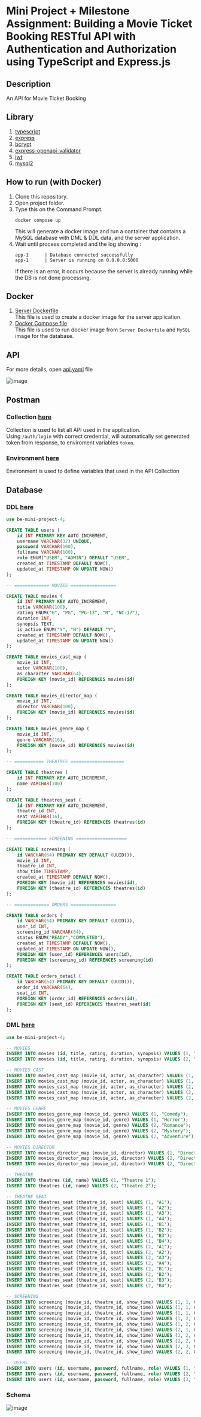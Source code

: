 # Mini Project + Milestone Assignment: Building a Movie Ticket Booking RESTful API with Authentication and Authorization using TypeScript and Express.js

## Description

An API for Movie Ticket Booking

## Library
1. [typescript](https://www.npmjs.com/package/typescript)
2. [express](https://www.npmjs.com/package/express)
3. [bcrypt](https://www.npmjs.com/package/bcrypt)
4. [express-openapi-validator](https://www.npmjs.com/package/express-openapi-validator)
5. [jwt](https://www.npmjs.com/package/jsonwebtoken)
5. [mysql2](https://www.npmjs.com/package/mysql2)

## How to run (with Docker)
1. Clone this repository.
2. Open project folder.
3. Type this on the Command Prompt.
	```
	docker compose up
	```
	This will generate a docker image and run a container that contains a MySQL database with DML & DDL data, and the server application.
4. Wait until process completed and the log showing :
	```properties
	app-1      | Database connected successfully
	app-1      | Server is running on 0.0.0.0:5000
	```
	If there is an error, it occurs because the server is already running while the DB is not done processing.

## Docker
1. [Server Dockerfile](https://github.com/ayaayawae-dxg/revou-be-mini-project-4-bona/blob/main/Dockerfile)  
This file is used to create a docker image for the server application.
2. [Docker Compose file](https://github.com/ayaayawae-dxg/revou-be-mini-project-4-bona/blob/main/docker-compose.yml)  
This file is used to run docker image from `Server Dockerfile` and `MySQL` image for the database. 


## API
For more details, open [api.yaml](https://github.com/ayaayawae-dxg/revou-be-mini-project-4-bona/blob/main/api.yaml) file

![image](https://github.com/ayaayawae-dxg/revou-be-mini-project-4-bona/assets/156976045/30607c61-e222-418e-9abe-f3118a9bf75f)

## Postman
### Collection [here](https://github.com/ayaayawae-dxg/revou-be-mini-project-4-bona/blob/main/postman/collection.json)
Collection is used to list all API used in the application.  
Using `/auth/login` with correct credential, will automatically set generated token from response, to enviroment variables `token`.

### Environment [here](https://github.com/ayaayawae-dxg/revou-be-mini-project-4-bona/blob/main/postman/environment.json)
Environment is used to define variables that used in the API Collection

## Database
### DDL [here](https://github.com/ayaayawae-dxg/revou-be-mini-project-4-bona/blob/main/database/DDL.sql)

```sql
use be-mini-project-4;

CREATE TABLE users (
    id INT PRIMARY KEY AUTO_INCREMENT,
    username VARCHAR(32) UNIQUE,
    password VARCHAR(100),
    fullname VARCHAR(100),
    role ENUM("USER", "ADMIN") DEFAULT "USER",
	created_at TIMESTAMP DEFAULT NOW(),
	updated_at TIMESTAMP ON UPDATE NOW()
);

-- ============= MOVIES =================

CREATE TABLE movies (
	id INT PRIMARY KEY AUTO_INCREMENT,
	title VARCHAR(100),
	rating ENUM("G", "PG", "PG-13", "R", "NC-17"),
	duration INT,
	synopsis TEXT,
	is_active ENUM("Y", "N") DEFAULT "Y",
	created_at TIMESTAMP DEFAULT NOW(),
	updated_at TIMESTAMP ON UPDATE NOW()
);

CREATE TABLE movies_cast_map (
	movie_id INT,
	actor VARCHAR(100),
	as_character VARCHAR(64),
	FOREIGN KEY (movie_id) REFERENCES movies(id)
);

CREATE TABLE movies_director_map (
	movie_id INT,
	director VARCHAR(100),
	FOREIGN KEY (movie_id) REFERENCES movies(id)
);

CREATE TABLE movies_genre_map (
	movie_id INT,
	genre VARCHAR(16),
	FOREIGN KEY (movie_id) REFERENCES movies(id)
);

-- =========== THEATRES ====================

CREATE TABLE theatres (
	id INT PRIMARY KEY AUTO_INCREMENT,
	name VARCHAR(100)
);

CREATE TABLE theatres_seat (
	id INT PRIMARY KEY AUTO_INCREMENT,
	theatre_id INT,
	seat VARCHAR(16),
	FOREIGN KEY (theatre_id) REFERENCES theatres(id)
);

-- ============ SCREENING ===================

CREATE TABLE screening (
	id VARCHAR(64) PRIMARY KEY DEFAULT (UUID()),
	movie_id INT,
	theatre_id INT,
	show_time TIMESTAMP,
	created_at TIMESTAMP DEFAULT NOW(),
	FOREIGN KEY (movie_id) REFERENCES movies(id),
	FOREIGN KEY (theatre_id) REFERENCES theatres(id)
);

-- ============= ORDERS =================

CREATE TABLE orders (
	id VARCHAR(64) PRIMARY KEY DEFAULT (UUID()),
	user_id INT,
	screening_id VARCHAR(64),
	status ENUM("READY","COMPLETED"),
	created_at TIMESTAMP DEFAULT NOW(),
	updated_at TIMESTAMP ON UPDATE NOW(),
	FOREIGN KEY (user_id) REFERENCES users(id),
	FOREIGN KEY (screening_id) REFERENCES screening(id)
);

CREATE TABLE orders_detail (
	id VARCHAR(64) PRIMARY KEY DEFAULT (UUID()),
	order_id VARCHAR(64),
	seat_id INT,
	FOREIGN KEY (order_id) REFERENCES orders(id),
	FOREIGN KEY (seat_id) REFERENCES theatres_seat(id)
);
```

### DML [here](https://github.com/ayaayawae-dxg/revou-be-mini-project-4-bona/blob/main/database/DML.sql)

```sql
use be-mini-project-4;

-- MOVIES
INSERT INTO movies (id, title, rating, duration, synopsis) VALUES (1, "Movies 1", "G", 120, "Synopsis 1");
INSERT INTO movies (id, title, rating, duration, synopsis) VALUES (2, "Movies 2", "PG", 60, "Synopsis 2");

-- MOVIES CAST
INSERT INTO movies_cast_map (movie_id, actor, as_character) VALUES (1, "Actor 1", "Character A");
INSERT INTO movies_cast_map (movie_id, actor, as_character) VALUES (1, "Actor 2", "Character B");
INSERT INTO movies_cast_map (movie_id, actor, as_character) VALUES (2, "Actor 1", "Character A");
INSERT INTO movies_cast_map (movie_id, actor, as_character) VALUES (2, "Actor 3", "Character B");
INSERT INTO movies_cast_map (movie_id, actor, as_character) VALUES (2, "Actor 4", "Character C");

-- MOVIES GENRE
INSERT INTO movies_genre_map (movie_id, genre) VALUES (1, "Comedy");
INSERT INTO movies_genre_map (movie_id, genre) VALUES (1, "Horror");
INSERT INTO movies_genre_map (movie_id, genre) VALUES (2, "Romance");
INSERT INTO movies_genre_map (movie_id, genre) VALUES (2, "Mystery");
INSERT INTO movies_genre_map (movie_id, genre) VALUES (2, "Adventure");

-- MOVIES DIRECTOR
INSERT INTO movies_director_map (movie_id, director) VALUES (1, "Director 1");
INSERT INTO movies_director_map (movie_id, director) VALUES (2, "Director 1");
INSERT INTO movies_director_map (movie_id, director) VALUES (2, "Director 2");

-- THEATRE
INSERT INTO theatres (id, name) VALUES (1, "Theatre 1");
INSERT INTO theatres (id, name) VALUES (2, "Theatre 2");

-- THEATRE SEAT
INSERT INTO theatres_seat (theatre_id, seat) VALUES (1, "A1");
INSERT INTO theatres_seat (theatre_id, seat) VALUES (1, "A2");
INSERT INTO theatres_seat (theatre_id, seat) VALUES (1, "A3");
INSERT INTO theatres_seat (theatre_id, seat) VALUES (1, "A4");
INSERT INTO theatres_seat (theatre_id, seat) VALUES (1, "B1");
INSERT INTO theatres_seat (theatre_id, seat) VALUES (1, "B2");
INSERT INTO theatres_seat (theatre_id, seat) VALUES (1, "B3");
INSERT INTO theatres_seat (theatre_id, seat) VALUES (1, "B4");
INSERT INTO theatres_seat (theatre_id, seat) VALUES (2, "A1");
INSERT INTO theatres_seat (theatre_id, seat) VALUES (2, "A2");
INSERT INTO theatres_seat (theatre_id, seat) VALUES (2, "A3");
INSERT INTO theatres_seat (theatre_id, seat) VALUES (2, "A4");
INSERT INTO theatres_seat (theatre_id, seat) VALUES (2, "B1");
INSERT INTO theatres_seat (theatre_id, seat) VALUES (2, "B2");
INSERT INTO theatres_seat (theatre_id, seat) VALUES (2, "B3");
INSERT INTO theatres_seat (theatre_id, seat) VALUES (2, "B4");

-- SCREENING
INSERT INTO screening (movie_id, theatre_id, show_time) VALUES (1, 1, CONVERT_TZ("2024-04-15 10:55:00", '+07:00', 'UTC'));
INSERT INTO screening (movie_id, theatre_id, show_time) VALUES (1, 1, CONVERT_TZ("2024-05-13 19:00:00", '+07:00', 'UTC'));
INSERT INTO screening (movie_id, theatre_id, show_time) VALUES (1, 1, CONVERT_TZ("2024-05-13 10:00:00", '+07:00', 'UTC'));
INSERT INTO screening (movie_id, theatre_id, show_time) VALUES (1, 2, CONVERT_TZ("2024-05-13 15:30:00", '+07:00', 'UTC'));
INSERT INTO screening (movie_id, theatre_id, show_time) VALUES (1, 2, CONVERT_TZ("2024-05-14 11:00:00", '+07:00', 'UTC'));
INSERT INTO screening (movie_id, theatre_id, show_time) VALUES (2, 1, CONVERT_TZ("2024-05-13 06:00:00", '+07:00', 'UTC'));
INSERT INTO screening (movie_id, theatre_id, show_time) VALUES (2, 2, CONVERT_TZ("2024-05-13 08:00:00", '+07:00', 'UTC'));
INSERT INTO screening (movie_id, theatre_id, show_time) VALUES (2, 2, CONVERT_TZ("2024-05-13 10:00:00", '+07:00', 'UTC'));
INSERT INTO screening (movie_id, theatre_id, show_time) VALUES (2, 2, CONVERT_TZ("2024-05-13 12:30:00", '+07:00', 'UTC'));
INSERT INTO screening (movie_id, theatre_id, show_time) VALUES (2, 2, CONVERT_TZ("2024-05-14 11:00:00", '+07:00', 'UTC'));

-- USERS
INSERT INTO users (id, username, password, fullname, role) VALUES (1, "user1", "$2b$10$ciFu/0IRLNs6wGySiuj91.7sCe.fTWGmwv32BCeBEHvcmVYXyReTS", "User 1", "user");
INSERT INTO users (id, username, password, fullname, role) VALUES (2, "user2", "$2b$10$AQ7h5/Lk.Gwao1e9GgT9NuIXLyRBcuB4v7dwHliQkb3rshXnBLVii", "User 2", "user");
INSERT INTO users (id, username, password, fullname, role) VALUES (3, "admin", "$2b$10$YwGV2yjqdFIISSLyPKoeHOhTRQCz1jyf8mOjMZhn2z.G7SO43IwwG", "Admin", "admin");
```

### Schema
![image](https://github.com/ayaayawae-dxg/revou-be-mini-project-4-bona/assets/156976045/c635aedc-ebcd-4618-810f-4c7c5df476ea)
